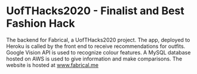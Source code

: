 # UofTHacks2020 - Finalist and Best Fashion Hack
The backend for Fabrical, a UofTHacks2020 project. The app, deployed to Heroku is called by the front end to receive recommendations for outfits. Google Vision API is used to recognize colour features. A MySQL database hosted on AWS is used to give information and make comparisons. The website is hosted at www.fabrical.me


